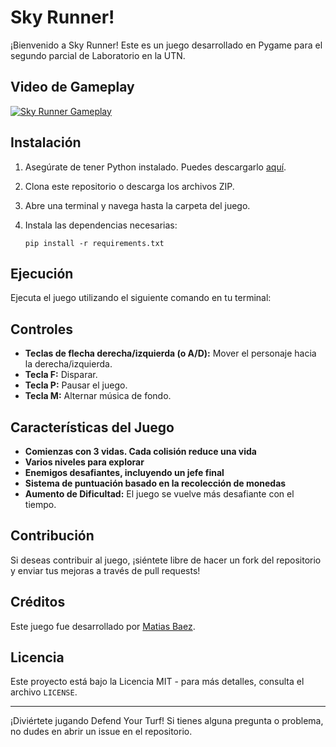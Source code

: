 # Sky Runner!

¡Bienvenido a Sky Runner! Este es un juego desarrollado en Pygame para el segundo parcial de Laboratorio en la UTN. 

## Video de Gameplay

[![Sky Runner Gameplay](https://img.youtube.com/vi/SBz8_hA5Buc/0.jpg)](https://youtu.be/SBz8_hA5Buc)

## Instalación

1. Asegúrate de tener Python instalado. Puedes descargarlo [aquí](https://www.python.org/downloads/).
2. Clona este repositorio o descarga los archivos ZIP.
3. Abre una terminal y navega hasta la carpeta del juego.
4. Instala las dependencias necesarias:

    ```
    pip install -r requirements.txt
    ```

## Ejecución

Ejecuta el juego utilizando el siguiente comando en tu terminal:

## Controles

- **Teclas de flecha derecha/izquierda (o A/D):** Mover el personaje hacia la derecha/izquierda.
- **Tecla F:** Disparar.
- **Tecla P:** Pausar el juego.
- **Tecla M:** Alternar música de fondo.

## Características del Juego

- **Comienzas con 3 vidas. Cada colisión reduce una vida**
- **Varios niveles para explorar**
- **Enemigos desafiantes, incluyendo un jefe final**
- **Sistema de puntuación basado en la recolección de monedas**
- **Aumento de Dificultad:** El juego se vuelve más desafiante con el tiempo.

## Contribución

Si deseas contribuir al juego, ¡siéntete libre de hacer un fork del repositorio y enviar tus mejoras a través de pull requests!

## Créditos

Este juego fue desarrollado por [Matias Baez](https://github.com/matibbaez).

## Licencia

Este proyecto está bajo la Licencia MIT - para más detalles, consulta el archivo `LICENSE`.

---

¡Diviértete jugando Defend Your Turf! Si tienes alguna pregunta o problema, no dudes en abrir un issue en el repositorio.
